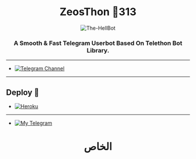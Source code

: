 <h1 align="center">
  <b>ZeosThon 🏴313</b>
</h1>

<p align="center">
  <img src="https://telegra.ph/file/50095b314b1d7c7208f1a.png" alt="The-HellBot">
</p>

<h3 align="center">
  <b>A Smooth & Fast Telegram Userbot Based On Telethon Bot Library.</b>
</h3>

------
- [![Telegram Channel](https://img.shields.io/badge/Telegram-Channel-brightgreen)](https://t.me/ZeosThon)

------
## Deploy 🚀
- [![Heroku](https://telegra.ph/file/3eace46675ea42a2d4df7.jpg)](#Deploy-To-Heroku)

------



- [![My Telegram](https://telegra.ph/file/ba147051e6ff9cb2c8e31.jpg)](https://t.me/DcDyT)
<h1 align="center">
  <b>الخاص</b>
</h1>
